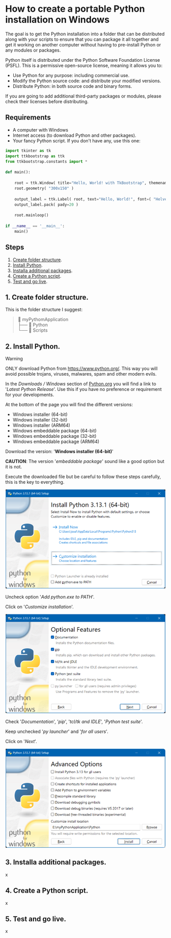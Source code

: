 # How to create a portable Python installation on Windows

The goal is to get the Python installation into a folder that can be distributed along with your scripts to ensure that you can package it all together and get it working on another computer without having to pre-install Python or any modules or packages.

Python itself is distributed under the Python Software Foundation License (PSFL). This is a permissive open-source license, meaning it allows you to:
- Use Python for any purpose: including commercial use.
- Modify the Python source code: and distribute your modified versions.
- Distribute Python: in both source code and binary forms.

If you are going to add additional third-party packages or modules, please check their licenses before distributing.

## Requirements

- A computer with Windows
- Internet access (to download Python and other packages).
- Your fancy Python script. If you don't have any, use this one:

```Python
import tkinter as tk
import ttkbootstrap as ttk
from ttkbootstrap.constants import *

def main():
    
    root = ttk.Window( title="Hello, World! with TkBootstrap", themename="darkly" )
    root.geometry( "300x150" )

    output_label = ttk.Label( root, text="Hello, World!", font=( "Helvetica", 16 ) )
    output_label.pack( pady=20 )

    root.mainloop()

if __name__ == '__main__':
    main()
```

## Steps

1. [Create folder structure](#folders).
2. [Install Python](#python).
3. [Installa additional packages](#pip).
4. [Create a Python script](#script).
5. [Test and go live](#test).

## <a name="folders"></a>1. Create folder structure.

This is the folder structure I suggest:

> 📁 myPythomApplication  
> ├── 📁 Python  
> └── 📁 Scripts

## <a name="python"></a>2. Install Python.

>[!WARNING]
>ONLY download Python from https://www.python.org/. This way you will avoid possible trojans, viruses, malwares, spam and other modern evils.

In the _Downloads / Windows_ section of [Python.org](https://www.python.org/) you will find a link to '_Latest Python Release_'. Use this if you have no preference or requirement for your developments.

At the bottom of the page you will find the different versions:
- Windows installer (64-bit)
- Windows installer (32-bit)
- Windows installer (ARM64)
- Windows embeddable package (64-bit)
- Windows embeddable package (32-bit)
- Windows embeddable package (ARM64)

Download the version: '__Windows installer (64-bit)__'

__CAUTION__: The version '_embeddable package_' sound like a good option but it is not.

Execute the downloaded file but be careful to follow these steps carefully, this is the key to everything.

![alt text](image.png)

Uncheck option '_Add python.exe to PATH_'.

Click on '_Customize installation_'.

![alt text](image-1.png)

Check '_Documentation_', '_pip_', '_tcl/tk and IDLE_', '_Python test suite_'.

Keep unchecked '_py launcher_' and '_for all users_'.

Click on '_Next_'.

![alt text](image-2.png)







## <a name="pip"></a>3. Installa additional packages.

x

## <a name="script"></a>4. Create a Python script.

x

## <a name="test"></a>5. Test and go live.

x


